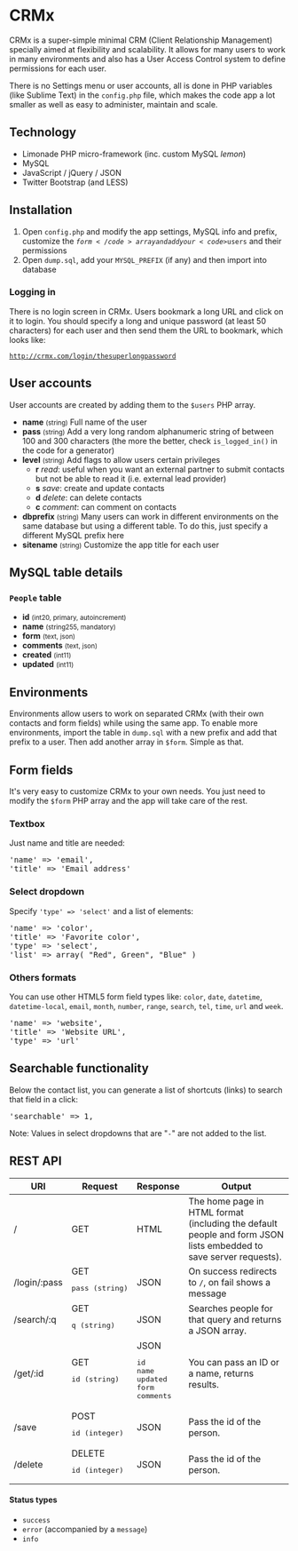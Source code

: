 CRMx
===============

CRMx is a super-simple minimal CRM (Client Relationship Management) specially aimed at flexibility and scalability. It allows for many users to work in many environments and also has a User Access Control system to define permissions for each user.

There is no Settings menu or user accounts, all is done in PHP variables (like Sublime Text) in the <code>config.php</code> file, which makes the code app a lot smaller as well as easy to administer, maintain and scale.



Technology
---------------

- Limonade PHP micro-framework (inc. custom MySQL <i>lemon</i>)
- MySQL
- JavaScript / jQuery / JSON
- Twitter Bootstrap (and LESS)



Installation
---------------

1. Open <code>config.php</code> and modify the app settings, MySQL info and prefix, customize the <code>$form</code> array and add your <code>$users</code> and their permissions
2. Open <code>dump.sql</code>, add your <code>MYSQL_PREFIX</code> (if any) and then import into database



### Logging in

There is no login screen in CRMx. Users bookmark a long URL and click on it to login. You should specify a long and unique password (at least 50 characters) for each user and then send them the URL to bookmark, which looks like:

<code>http://crmx.com/login/thesuperlongpassword</code>

	

User accounts
---------------

User accounts are created by adding them to the <code>$users</code> PHP array.

- <strong>name</strong> <small>(string)</small> Full name of the user
- <strong>pass</strong> <small>(string)</small> Add a very long random alphanumeric string of between 100 and 300 characters (the more the better, check <code>is_logged_in()</code> in the code for a generator)
- <strong>level</strong> <small>(string)</small> Add flags to allow users certain privileges
	- <strong>r</strong> <i>read</i>: useful when you want an external partner to submit contacts but not be able to read it (i.e. external lead provider)
	- <strong>s</strong> <i>save</i>: create and update contacts
	- <strong>d</strong> <i>delete</i>: can delete contacts
	- <strong>c</strong> <i>comment</i>: can comment on contacts
- <strong>dbprefix</strong> <small>(string)</small> Many users can work in different environments on the same database but using a different table. To do this, just specify a different MySQL prefix here
- <strong>sitename</strong> <small>(string)</small> Customize the app title for each user



MySQL table details
---------------

### <code>People</code> table

- <strong>id</strong> <small>(int20, primary, autoincrement)</small>
- <strong>name</strong> <small>(string255, mandatory)</small>
- <strong>form</strong> <small>(text, json)</small>
- <strong>comments</strong> <small>(text, json)</small>
- <strong>created</strong> <small>(int11)</small>
- <strong>updated</strong> <small>(int11)</small>



Environments
---------------

Environments allow users to work on separated CRMx (with their own contacts and form fields) while using the same app. To enable more environments, import the table in <code>dump.sql</code> with a new prefix and add that prefix to a user. Then add another array in <code>$form</code>. Simple as that.



Form fields
---------------

It's very easy to customize CRMx to your own needs. You just need to modify the <code>$form</code> PHP array and the app will take care of the rest.


### Textbox

Just name and title are needed:

<pre>'name' => 'email',
'title' => 'Email address'</pre>


### Select dropdown

Specify <code>'type' => 'select'</code> and a list of elements:

<pre>'name' => 'color',
'title' => 'Favorite color',
'type' => 'select',
'list' => array( "Red", Green", "Blue" )</pre>


### Others formats

You can use other HTML5 form field types like: <code>color</code>, <code>date</code>, <code>datetime</code>, <code>datetime-local</code>, <code>email</code>, <code>month</code>, <code>number</code>, <code>range</code>, <code>search</code>, <code>tel</code>, <code>time</code>, <code>url</code> and <code>week</code>.

<pre>'name' => 'website',
'title' => 'Website URL',
'type' => 'url'</pre>


## Searchable functionality

Below the contact list, you can generate a list of shortcuts (links) to search that field in a click:

<pre>'searchable' => 1,</pre>

Note: Values in select dropdowns that are "<code>-</code>" are not added to the list.


REST API
---------------

<table>
	<thead>
		<tr>
			<th>URI</th>
			<th>Request</th>
			<th>Response</th>
			<th>Output</th>
		</tr>
	</thead>
	<tbody>
		<tr>
			<td>/</td>
			<td>GET</td>
			<td>HTML</td>
			<td>The home page in HTML format (including the default people and form JSON lists embedded to save server requests).</td>
		</tr>
		<tr>
			<td>/login/:pass</td>
			<td>GET<br><pre>pass (string)</pre></td>
			<td>JSON</td>
			<td>On success redirects to <code>/</code>, on fail shows a message</td>
		</tr>
		<tr>
			<td>/search/:q</td>
			<td>GET<br><pre>q (string)</pre></td>
			<td>JSON</td>
			<td>Searches people for that query and returns a JSON array.</td>
		</tr>
		<tr>
			<td>/get/:id</td>
			<td>GET<br><pre>id (string)</pre></td>
			<td>JSON<br><pre>id
name
updated
form
comments</pre></td>
			<td>You can pass an ID or a name, returns results.</td>
		</tr>
		<tr>
			<td>/save</td>
			<td>POST<br><pre>id (integer)</pre></td>
			<td>JSON</td>
			<td>Pass the id of the person.</td>
		</tr>
		<tr>
			<td>/delete</td>
			<td>DELETE<br><pre>id (integer)</pre></td>
			<td>JSON</td>
			<td>Pass the id of the person.</td>
		</tr>
	</tbody>
</table>



#### Status types

- <code>success</code>
- <code>error</code> (accompanied by a <code>message</code>)
- <code>info</code>

